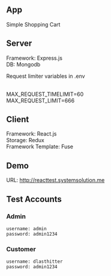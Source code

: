 ## App

Simple Shopping Cart

## Server

Framework: Express.js<br>
DB: Mongodb

Request limiter variables in .env<br><br>

MAX_REQUEST_TIMELIMIT=60<br>
MAX_REQUEST_LIMIT=666<br>

## Client

Framework: React.js<br />
Storage: Redux<br />
Framework Template: Fuse

## Demo

URL: http://reacttest.systemsolution.me

## Test Accounts

### Admin
	username: admin
	password: admin1234

### Customer
	username: dlasthitter
	password: admin1234

